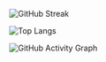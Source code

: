 ![GitHub Streak](https://github-readme-streak-stats.herokuapp.com/?user=Armaghan-Bashir-ch&theme=Nord)

![Top Langs](https://github-readme-stats.vercel.app/api/top-langs/?username=Armaghan-Bashir-ch&layout=compact&theme=dark)

![GitHub Activity Graph](https://github-readme-activity-graph.vercel.app/graph?username=Armaghan-Bashir-ch&theme=Nord)

